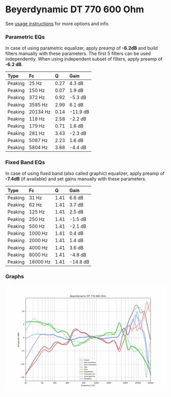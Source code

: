 # Beyerdynamic DT 770 600 Ohm
See [usage instructions](https://github.com/jaakkopasanen/AutoEq#usage) for more options and info.

### Parametric EQs
In case of using parametric equalizer, apply preamp of **-6.2dB** and build filters manually
with these parameters. The first 5 filters can be used independently.
When using independent subset of filters, apply preamp of **-6.2 dB**.

| Type    | Fc       |    Q | Gain     |
|:--------|:---------|:-----|:---------|
| Peaking | 25 Hz    | 0.27 | 4.3 dB   |
| Peaking | 150 Hz   | 0.07 | 1.9 dB   |
| Peaking | 372 Hz   | 0.92 | -5.3 dB  |
| Peaking | 3585 Hz  | 2.99 | 6.1 dB   |
| Peaking | 20134 Hz | 0.14 | -11.9 dB |
| Peaking | 118 Hz   | 2.58 | -2.2 dB  |
| Peaking | 179 Hz   | 0.71 | 1.6 dB   |
| Peaking | 281 Hz   | 3.43 | -2.3 dB  |
| Peaking | 5087 Hz  | 2.23 | 1.6 dB   |
| Peaking | 5804 Hz  | 3.88 | -4.4 dB  |

### Fixed Band EQs
In case of using fixed band (also called graphic) equalizer, apply preamp of **-7.4dB**
(if available) and set gains manually with these parameters.

| Type    | Fc       |    Q | Gain     |
|:--------|:---------|:-----|:---------|
| Peaking | 31 Hz    | 1.41 | 6.6 dB   |
| Peaking | 62 Hz    | 1.41 | 3.7 dB   |
| Peaking | 125 Hz   | 1.41 | 2.5 dB   |
| Peaking | 250 Hz   | 1.41 | -1.5 dB  |
| Peaking | 500 Hz   | 1.41 | -2.1 dB  |
| Peaking | 1000 Hz  | 1.41 | 0.4 dB   |
| Peaking | 2000 Hz  | 1.41 | 1.4 dB   |
| Peaking | 4000 Hz  | 1.41 | 3.6 dB   |
| Peaking | 8000 Hz  | 1.41 | -4.8 dB  |
| Peaking | 16000 Hz | 1.41 | -14.8 dB |

### Graphs
![](./Beyerdynamic%20DT%20770%20600%20Ohm.png)